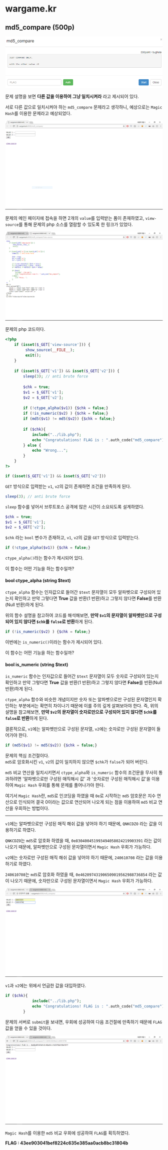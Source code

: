 # wargame.kr

## md5_compare (500p)

![Image](https://github.com/JaehunYoon/wargame.kr/blob/master/Image/08%20md5_compare/01%20Title.PNG)

문제 설명을 보면 **다른 값을 이용하여 그냥 일치시켜라** 라고 제시되어 있다.

서로 다른 값으로 일치시켜야 하는 `md5_compare` 문제라고 생각하니, 예상으로는 `Magic Hash`를 이용한 문제라고 예상되었다.

![Image](https://github.com/JaehunYoon/wargame.kr/blob/master/Image/08%20md5_compare/02%20index%20page.PNG)

문제의 메인 페이지에 접속을 하면 2개의 `value`를 입력받는 폼이 존재하였고, `view-source`를 통해 문제의 php 소스를 열람할 수 있도록 한 링크가 있었다.

![Image](https://github.com/JaehunYoon/wargame.kr/blob/master/Image/08%20md5_compare/03%20source%20code.PNG)

문제의 php 코드이다.

```php
<?php
    if (isset($_GET['view-source'])) {
         show_source(__FILE__);
         exit();
    }

    if (isset($_GET['v1']) && isset($_GET['v2'])) {
        sleep(3); // anti brute force

        $chk = true;
        $v1 = $_GET['v1'];
        $v2 = $_GET['v2'];

        if (!ctype_alpha($v1)) {$chk = false;}
        if (!is_numeric($v2) ) {$chk = false;}
        if (md5($v1) != md5($v2)) {$chk = false;}

        if ($chk){
            include("../lib.php");
            echo "Congratulations! FLAG is : ".auth_code("md5_compare");
        } else {
            echo "Wrong...";
        }
    }
?>
```

```php
if (isset($_GET['v1']) && isset($_GET['v2']))
```

`GET` 방식으로 입력받는 `v1`, `v2`의 값이 존재하면 조건을 만족하게 된다.

```php
sleep(3); // anti brute force
```

`sleep` 함수를 넣어서 브루트포스 공격에 많은 시간이 소요되도록 설계하였다.

```php
$chk = true;
$v1 = $_GET['v1'];
$v2 = $_GET['v2'];
```

`$chk` 라는 `bool` 변수가 존재하고, `v1`, `v2`의 값을 `GET` 방식으로 입력받는다.

```php
if (!ctype_alpha($v1)) {$chk = false;}
```

`ctype_alpha()`라는 함수가 제시되어 있다.

이 함수는 어떤 기능을 하는 함수일까?

#### bool ctype_alpha (string $text)

`ctype_alpha` 함수는 인자값으로 들어간 `$text` 문자열이 모두 알파벳으로 구성되어 있는지 확인하고 만약 그렇다면 **True** 값을 반환(1 반환)하고 그렇지 않다면 **False**를 반환(Null 반환)하게 된다.

위의 함수 설명을 참고하여 코드를 해석해보면, **만약 `$v1`의 문자열이 알파벳만으로 구성되어 있지 않다면 `$chk`를 `false`로 반환**하게 된다.

```php
if (!is_numeric($v2) ) {$chk = false;}
```

이번에는 `is_numeric()`이라는 함수가 제시되어 있다.

이 함수는 어떤 기능을 하는 함수일까?

#### bool is_numeric (string $text)

`is_numeric` 함수는 인자값으로 들어간 `$text` 문자열이 모두 숫자로 구성되어 있는지 확인하고 만약 그렇다면 **True** 값을 반환(1 반환)하고 그렇지 않다면 **False**를 반환(Null 반환)하게 된다.

`ctype_alpha` 함수와 비슷한 개념이지만 숫자 또는 알파벳으로만 구성된 문자열인지 확인하는 부분에서는 확연히 차이나기 때문에 이를 주의 깊게 살펴보아야 한다. 즉, 위의 설명을 참고해보면, **만약 `$v2`의 문자열이 숫자로만으로 구성되어 있지 않다면 `$chk`를 `false`로 반환**하게 된다.

결론적으로, `v1`에는 알파벳만으로 구성된 문자열, `v2`에는 숫자로만 구성된 문자열이 들어가야 한다.

```php
if (md5($v1) != md5($v2)) {$chk = false;}
```

문제의 핵심 조건절이다.<br/>
`md5`로 암호화시킨 `v1`, `v2`의 값이 일치하지 않으면 `$chk`가 `false`가 되어 버린다.

`md5` 비교 연산을 일치시키면서 `ctype_alpha`와 `is_numeric` 함수의 조건문을 무사히 통과하려면 '알파벳으로만 구성된 매직해시 값' 과 '숫자로만 구성된 매직해시 값'을 이용하여 `Magic Hash` 우회를 통해 문제를 풀어나가야 한다.

여기서 `Magic Hash`란, `md5`로 인코딩을 하였을 때 `0e`로 시작하는 `md5` 암호문은 지수 연산으로 인식되어 결국 0이라는 값으로 연산되어 나오게 되는 점을 이용하여 `md5` 비교 연산을 우회하는 방법이다.

***

`v1`에는 알파벳으로만 구성된 매직 해쉬 값을 넣어야 하기 때문에, `QNKCDZO` 라는 값을 이용하기로 하였다.

`QNKCDZO`는 `md5`로 암호화 하였을 때, `0e830400451993494058024219903391` 라는 값이 나오기 때문에, 알파벳만으로 구성된 문자열이면서 `Magic Hash` 우회가 가능하다.

`v2`에는 숫자로만 구성된 매직 해쉬 값을 넣어야 하기 때문에, `240610708` 라는 값을 이용하기로 하였다.

`240610708`는 `md5`로 암호화 하였을 때, `0e462097431906509019562988736854` 라는 값이 나오기 때문에, 숫자만으로 구성된 문자열이면서 `Magic Hash` 우회가 가능하다.

![Image](https://github.com/JaehunYoon/wargame.kr/blob/master/Image/08%20md5_compare/04%20md5_compare.PNG)

`v1`과 `v2`에는 위에서 언급한 값을 대입하였다. 

```php
if ($chk){
            include("../lib.php");
            echo "Congratulations! FLAG is : ".auth_code("md5_compare");
        }
```

문제의 서버로 `submit`을 보내면, 우회에 성공하여 다음 조건절에 만족하기 때문에 `FLAG` 값을 얻을 수 있을 것이다.

![Image](https://github.com/JaehunYoon/wargame.kr/blob/master/Image/08%20md5_compare/05%20flag.PNG)

`Magic Hash`를 이용한 `md5` 비교 우회에 성공하여 `FLAG`를 획득하였다.

**FLAG : 43ee903041bef8224c635e385aa0acb8bc31804b**